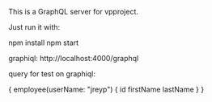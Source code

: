 This is a GraphQL server for vpproject.

Just run it with:

npm install
npm start

graphiql: http://localhost:4000/graphql

query for test on graphiql:

{
employee(userName: "jreyp") {
id
firstName
lastName
}
}
